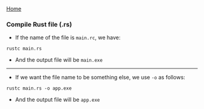 [Home](https://github.com/kinite-gp/learn_rust)

### Compile **Rust** file (.rs)

- If the name of the file is `main.rc`, we have:

```shell
rustc main.rs
```

- And the output file will be `main.exe`

<hr>

- If we want the file name to be something else, we use `-o` as follows:

```shell
rustc main.rs -o app.exe
```

- And the output file will be `app.exe`